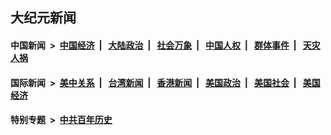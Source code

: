## 大纪元新闻

#### 中国新闻 &nbsp;>&nbsp; [中国经济](indexes/ncid283/README.md?05241245) &nbsp;| &nbsp; [大陆政治](indexes/ncid277/README.md?05241245) &nbsp;| &nbsp; [社会万象](indexes/ncid282/README.md?05241245) &nbsp;| &nbsp; [中国人权](indexes/ncid278/README.md?05241245) &nbsp;| &nbsp; [群体事件](indexes/ncid279/README.md?05241245) &nbsp;| &nbsp; [天灾人祸](indexes/ncid280/README.md?05241245)

#### 国际新闻 &nbsp;>&nbsp; [美中关系](indexes/nf1412576/README.md?05241245) &nbsp;| &nbsp; [台湾新闻](indexes/ncid1349361/README.md?05241245) &nbsp;| &nbsp; [香港新闻](indexes/ncid1349362/README.md?05241245) &nbsp;| &nbsp; [美国政治](indexes/ncid1078159/README.md?05241245) &nbsp;| &nbsp; [美国社会](indexes/ncid1078160/README.md?05241245) &nbsp;| &nbsp; [美国经济](indexes/ncid1078158/README.md?05241245)

#### 特别专题 &nbsp;>&nbsp; [中共百年历史](https://github.com/easy2view/epoch-special/blob/master/README.md?05241245)  
